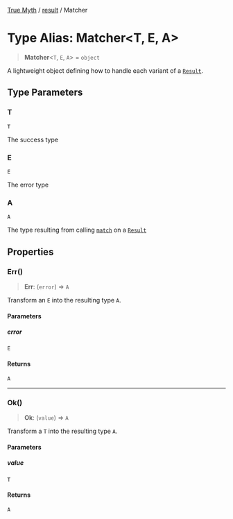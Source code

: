 [True Myth](../../index.md) / [result](../index.md) / Matcher

# Type Alias: Matcher\<T, E, A\>

> **Matcher**\<`T`, `E`, `A`\> = `object`

A lightweight object defining how to handle each variant of a
[`Result`](../classes/Result.md).

## Type Parameters

### T

`T`

The success type

### E

`E`

The error type

### A

`A`

The type resulting from calling [`match`](../functions/match.md) on a
  [`Result`](../classes/Result.md)

## Properties

### Err()

> **Err**: (`error`) => `A`

Transform an `E` into the resulting type `A`.

#### Parameters

##### error

`E`

#### Returns

`A`

***

### Ok()

> **Ok**: (`value`) => `A`

Transform a `T` into the resulting type `A`.

#### Parameters

##### value

`T`

#### Returns

`A`
